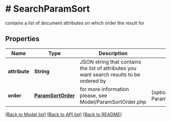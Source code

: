 # # SearchParamSort
contains a list of document attributes on which order the result for

## Properties 


Name | Type | Description | Notes
------------ | ------------- | ------------- | -------------
**attribute**| **String** | JSON string that contains the list of attributes you want search results to be ordered by  |
**order**| [**ParamSortOrder**](ParamSortOrder.md) |  for more information please, see Model/ParamSortOrder.php  | [optional] [default to ParamSortOrder.ASC]


[[Back to Model list]](../../README.md#models) [[Back to API list]](../../README.md#endpoints) [[Back to README]](../../README.md)

